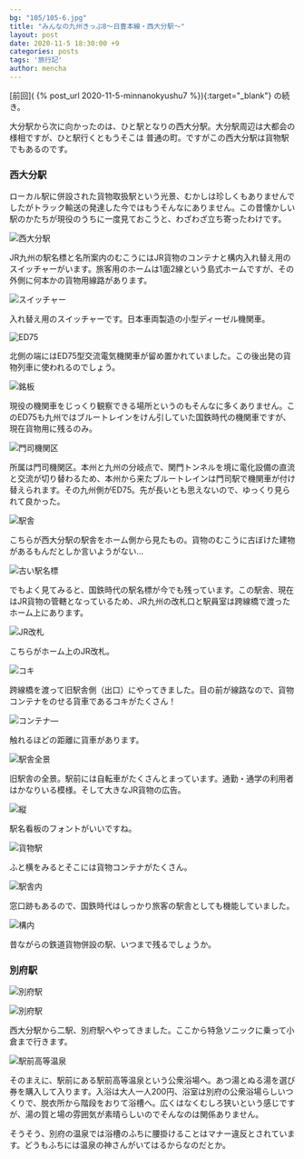 ```yaml
---
bg: "105/105-6.jpg"
title: "みんなの九州きっぷ8～日豊本線・西大分駅～"
layout: post
date: 2020-11-5 18:30:00 +9
categories: posts
tags: '旅行記'
author: mencha
---
```


[前回]( {% post_url 2020-11-5-minnanokyushu7 %}){:target="_blank"} の続き。

大分駅から次に向かったのは、ひと駅となりの西大分駅。大分駅周辺は大都会の様相ですが、ひと駅行くともうそこは
普通の町。ですがこの西大分駅は貨物駅でもあるのです。

### 西大分駅

ローカル駅に併設された貨物取扱駅という光景、むかしは珍しくもありませんでしたがトラック輸送の発達した今ではもうそんなにありません。この昔懐かしい駅のかたちが現役のうちに一度見ておこうと、わざわざ立ち寄ったわけです。

![西大分駅](https://drive.google.com/uc?export=view&id=1D8lRwqWgiKv_ImnY-3qQSoWSQVgSRnrs)

<!--more-->

JR九州の駅名標と名所案内のむこうにはJR貨物のコンテナと構内入れ替え用のスイッチャーがいます。旅客用のホームは1面2線という島式ホームですが、その外側に何本かの貨物用線路があります。

![スイッチャー](https://drive.google.com/uc?export=view&id=1XaTleeum-AXyFwk3sEpkjXvAXHjZjrRp)

入れ替え用のスイッチャーです。日本車両製造の小型ディーゼル機関車。

![ED75](https://drive.google.com/uc?export=view&id=1nf2QfF2poDNleyzILoJamQjftR1yeuJv)

北側の端にはED75型交流電気機関車が留め置かれていました。この後出発の貨物列車に使われるのでしょう。

![銘板](https://drive.google.com/uc?export=view&id=1WtktmeTsVOTx-2ZhgiJDqyitsLv81ctd)

現役の機関車をじっくり観察できる場所というのもそんなに多くありません。このED75も九州ではブルートレインをけん引していた国鉄時代の機関車ですが、現在貨物用に残るのみ。

![門司機関区](https://drive.google.com/uc?export=view&id=12SyPongNlePBOOWz4gBW8OUQJFs6oojP)

所属は門司機関区。本州と九州の分岐点で、関門トンネルを境に電化設備の直流と交流が切り替わるため、本州から来たブルートレインは門司駅で機関車が付け替えられます。その九州側がED75。先が長いとも思えないので、ゆっくり見られて良かった。

![駅舎](https://drive.google.com/uc?export=view&id=1uNq_4YSVkB_fDTdfVsrJC2ua8Pbz_EQL)

こちらが西大分駅の駅舎をホーム側から見たもの。貨物のむこうに古ぼけた建物があるもんだとしか言いようがない…

![古い駅名標](https://drive.google.com/uc?export=view&id=17M_2EDkOg0D_wlRn7MBLjxdmRriuxVPt)

でもよく見てみると、国鉄時代の駅名標が今でも残っています。この駅舎、現在はJR貨物の管轄となっているため、JR九州の改札口と駅員室は跨線橋で渡ったホーム上にあります。

![JR改札](https://drive.google.com/uc?export=view&id=1Ffv35JB1O2uLjia1N5i7tfIb_lPFAEm7)

こちらがホーム上のJR改札。

![コキ](https://drive.google.com/uc?export=view&id=1QlCooK3_ILTSlBaNA0MI7UOPNM4qvsrT)

跨線橋を渡って旧駅舎側（出口）にやってきました。目の前が線路なので、貨物コンテナをのせる貨車であるコキがたくさん！

![コンテナ―](https://drive.google.com/uc?export=view&id=1mC3746NmssLbfV8Yv54RrdHpKQoug-6z)

触れるほどの距離に貨車があります。

![駅舎全景](https://drive.google.com/uc?export=view&id=1Qie_r7z_ncJY4AnhPqtcYhtIaSUN2WOs)

旧駅舎の全景。駅前には自転車がたくさんとまっています。通勤・通学の利用者はかなりいる模様。そして大きなJR貨物の広告。

![縦](https://drive.google.com/uc?export=view&id=1wvwRAQf_M3qHotjVj_dH99_Nb3fjpBn3)

駅名看板のフォントがいいですね。

![貨物駅](https://drive.google.com/uc?export=view&id=1Sizc8XOLhJpECPNloBYI-5CT21KbUJRL)

ふと横をみるとそこには貨物コンテナがたくさん。

![駅舎内](https://drive.google.com/uc?export=view&id=1Quwc4pbwHwlQqsbynJ_XymscQyUi0EfS)

窓口跡もあるので、国鉄時代はしっかり旅客の駅舎としても機能していました。

![構内](https://drive.google.com/uc?export=view&id=1bkzaEFF0a1Lm-hcOStL-exgwGe4zkd7H)

昔ながらの鉄道貨物併設の駅、いつまで残るでしょうか。

### 別府駅

![別府駅](https://drive.google.com/uc?export=view&id=1iuFhunrlP73j-QaWfRQTCRrzSk09TJp0)

![別府駅](https://drive.google.com/uc?export=view&id=1CQBlM1iBxpLZxpKBmfUdqPK4hu6WP03Y)

西大分駅から二駅、別府駅へやってきました。ここから特急ソニックに乗って小倉まで行きます。

![駅前高等温泉](https://drive.google.com/uc?export=view&id=1O66nszysdVOMz5_x7hq0TDebTHaPbksu)

そのまえに、駅前にある駅前高等温泉という公衆浴場へ。あつ湯とぬる湯を選び券を購入して入ります。入浴は大人一人200円、浴室は別府の公衆浴場らしいつくりで、脱衣所から階段をおりて浴槽へ。広くはなくむしろ狭いという感じですが、湯の質と場の雰囲気が素晴らしいのでそんなのは関係ありません。

そうそう、別府の温泉では浴槽のふちに腰掛けることはマナー違反とされています。どうもふちには温泉の神さんがいてはるからなのだとか。